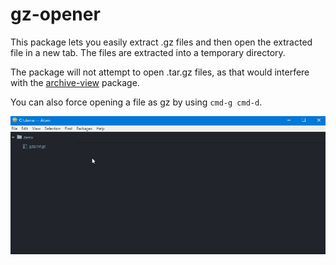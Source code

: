 # gz-opener

This package lets you easily extract .gz files and then open the extracted file in a new tab. The files are extracted into a temporary directory.

The package will not attempt to open .tar.gz files, as that would interfere with the [archive-view](https://github.com/atom/archive-view) package.

You can also force opening a file as gz by using `cmd-g cmd-d`.

![](https://raw.githubusercontent.com/stefansundin/atom-gz-opener/media/demo.gif)
